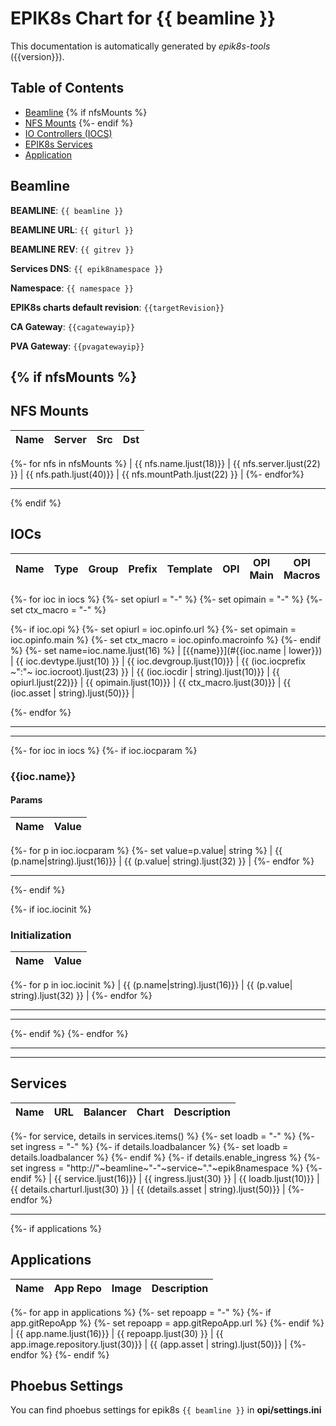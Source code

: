 # EPIK8s Chart for {{ beamline }}

This documentation is automatically generated by *epik8s-tools* ({{version}}).

## Table of Contents
- [Beamline](#beamline)
{% if nfsMounts %}
- [NFS Mounts](#nfs-mounts)
{%- endif %}
- [IO Controllers (IOCS)](#iocs)
- [EPIK8s Services](#services)
- [Application](#applications)



## Beamline

**BEAMLINE**: `{{ beamline }}`

**BEAMLINE URL**: `{{ giturl }}`

**BEAMLINE REV**: `{{ gitrev }}`

**Services DNS**: `{{ epik8namespace }}`

**Namespace**: `{{ namespace }}`

**EPIK8s charts default revision**: `{{targetRevision}}`

**CA Gateway**: `{{cagatewayip}}`

**PVA Gateway**: `{{pvagatewayip}}`



{% if nfsMounts %}
---

## NFS Mounts

| Name               | Server                 | Src                                      | Dst                    |
|--------------------|------------------------|------------------------------------------|------------------------|
{%- for nfs in nfsMounts %}
| {{ nfs.name.ljust(18)}} | {{ nfs.server.ljust(22) }} | {{ nfs.path.ljust(40)}} | {{ nfs.mountPath.ljust(22) }} |
{%- endfor%}

---

{% endif %}


## IOCs

| Name             | Type       | Group      | Prefix                   |Template    | OPI                   | OPI Main   | OPI Macros                   |Description                                         |
|------------------|------------|------------|--------------------------|------------|------------------------|-----------|-------------------------|----------------------------------------------------|
{%- for ioc in iocs %}
  {%- set opiurl = "-" %}
  {%- set opimain = "-" %}
  {%- set ctx_macro = "-" %}

  {%- if ioc.opi %}
  {%- set opiurl = ioc.opinfo.url %}
  {%- set opimain = ioc.opinfo.main %}
  {%- set ctx_macro = ioc.opinfo.macroinfo %}
  {%- endif %}
  {%- set name=ioc.name.ljust(16) %}
| [{{name}}](#{{ioc.name | lower}}) | {{ ioc.devtype.ljust(10) }} | {{ ioc.devgroup.ljust(10)}} | {{ (ioc.iocprefix ~":"~ ioc.iocroot).ljust(23) }} | {{ (ioc.iocdir | string).ljust(10)}} | {{ opiurl.ljust(22)}} | {{ opimain.ljust(10)}} | {{ ctx_macro.ljust(30)}} | {{ (ioc.asset | string).ljust(50)}} |

{%- endfor %}


---

---
{%- for ioc in iocs %}
{%- if ioc.iocparam %}

### {{ioc.name}}
#### Params

| Name             | Value                             |
|------------------|-----------------------------------|
{%- for p in ioc.iocparam %}
  {%- set value=p.value| string %}
| {{ (p.name|string).ljust(16)}} | {{ (p.value| string).ljust(32) }} | 
{%- endfor %}

---

{%- endif %}

{%- if ioc.iocinit %}
### Initialization

| Name             | Value                             |
|------------------|-----------------------------------|
{%- for p in ioc.iocinit %}
| {{ (p.name|string).ljust(16)}} | {{ (p.value| string).ljust(32) }} | 
{%- endfor %}

---

---

{%- endif %}
{%- endfor %}

---

---

## Services
| Name             | URL                            | Balancer      | Chart                          |Description                                         |
|------------------|--------------------------------|---------------|--------------------------------|----------------------------------------------------|
{%- for service, details in services.items() %}
  {%- set loadb = "-" %}
  {%- set ingress = "-" %}
  {%- if details.loadbalancer %}
    {%- set loadb = details.loadbalancer %}
  {%- endif %}
  {%- if details.enable_ingress %}
    {%- set ingress = "http://"~beamline~"-"~service~"."~epik8namespace %}
  {%- endif %}
  | {{ service.ljust(16)}} | {{ ingress.ljust(30) }} | {{ loadb.ljust(10)}} | {{ details.charturl.ljust(30) }} | {{ (details.asset | string).ljust(50)}} |
{%- endfor %}

---
{%- if applications %}
## Applications
| Name             | App Repo                       | Image                          |Description                                         |
|------------------|--------------------------------|--------------------------------|----------------------------------------------------|
{%- for app in applications %}
  {%- set repoapp = "-" %}
  {%- if app.gitRepoApp %}
    {%- set repoapp = app.gitRepoApp.url %}
  {%- endif %}
  | {{ app.name.ljust(16)}} | {{ repoapp.ljust(30) }} | {{ app.image.repository.ljust(30)}} | {{ (app.asset | string).ljust(50)}} |
{%- endfor %}
{%- endif %}
## Phoebus Settings
You can find phoebus settings for epik8s `{{ beamline }}` in **opi/settings.ini**


